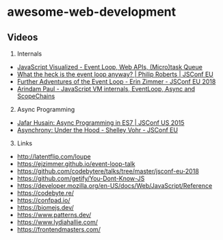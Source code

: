 # awesome-web-development

## Videos
1. Internals
  - [JavaScript Visualized - Event Loop, Web APIs, (Micro)task Queue](https://youtu.be/eiC58R16hb8?si=GB0mBJN7cF9vaJHV)
  - [What the heck is the event loop anyway? | Philip Roberts | JSConf EU](https://youtu.be/8aGhZQkoFbQ?si=G-5F4s0VsnUbwV64)
  - [Further Adventures of the Event Loop - Erin Zimmer - JSConf EU 2018](https://youtu.be/u1kqx6AenYw?si=sXxcbaG_o3nn1JYw)
  - [Arindam Paul - JavaScript VM internals, EventLoop, Async and ScopeChains](https://youtu.be/QyUFheng6J0?si=OjnzbuwxFSCjB5Jq)

2. Async Programming
  - [Jafar Husain: Async Programming in ES7 | JSConf US 2015](https://youtu.be/lil4YCCXRYc?si=wyjHKx2CTnuMNCtT)
  - [Asynchrony: Under the Hood - Shelley Vohr - JSConf EU](https://youtu.be/SrNQS8J67zc?si=VDFSKIaxXYmKhxqt)
    
3. Links
  - http://latentflip.com/loupe
  - https://ejzimmer.github.io/event-loop-talk
  - https://github.com/codebytere/talks/tree/master/jsconf-eu-2018
  - https://github.com/getify/You-Dont-Know-JS
  - https://developer.mozilla.org/en-US/docs/Web/JavaScript/Reference
  - https://codebyte.re/
  - https://confpad.io/
  - https://biomejs.dev/
  - https://www.patterns.dev/
  - https://www.lydiahallie.com/
  - https://frontendmasters.com/
